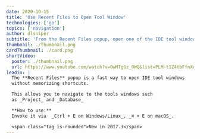 ```yaml
---
date: 2020-10-15
title: 'Use Recent Files to Open Tool Window'
technologies: ['go']
topics: ['navigation']
author: dlsniper
subtitle: 'From the Recent Files popup, open one of the IDE tool windows.'
thumbnail: ./thumbnail.png
cardThumbnail: ./card.png
shortVideo:
  poster: ./thumbnail.png
  url: https://www.youtube.com/watch?v=OwMTgGz_OWQ&list=PLM-t1Z4tbFfnXnghmtk6WVz10_pivOw25&index=5&t=0s
leadin: |
  The **Recent Files** popup is a fast way to open IDE tool windows
  without memorizing shortcuts.

  This allows you to navigate to the tools windows such
  as _Project_ and _Database_

  **How to use:**
  Invoke it via  _Ctrl + E on Windows/Linux_, _⌘ + E on macOS_.

  <span class="tag is-rounded">New in 2017.3</span>
---
```


